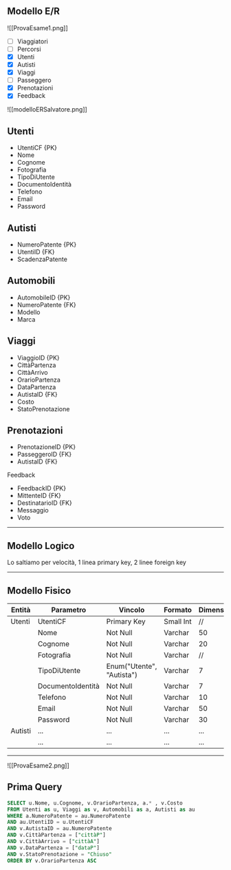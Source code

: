 ## Modello E/R

![[ProvaEsame1.png]]

- [ ] Viaggiatori
- [ ] Percorsi
- [x] Utenti
- [x] Autisti 
- [x] Viaggi
- [ ] Passeggero 
- [x] Prenotazioni
- [x] Feedback

![[modelloERSalvatore.png]]

## Utenti

- UtentiCF {PK}
- Nome
- Cognome
- Fotografia
- TipoDiUtente
- DocumentoIdentità
- Telefono
- Email
- Password


## Autisti

- NumeroPatente {PK}
- UtentiID {FK}
- ScadenzaPatente


## Automobili

- AutomobileID {PK}
- NumeroPatente {FK}
- Modello
- Marca


## Viaggi

- ViaggioID {PK}
- CittàPartenza
- CittàArrivo
- OrarioPartenza
- DataPartenza
- AutistaID {FK}
- Costo
- StatoPrenotazione


## Prenotazioni

- PrenotazioneID {PK}
- PasseggeroID {FK}
- AutistaID {FK}


Feedback

- FeedbackID {PK}
- MittenteID {FK}
- DestinatarioID {FK}
- Messaggio
- Voto

---

## Modello Logico

Lo saltiamo per velocità, 1 linea primary key, 2 linee foreign key

---

## Modello Fisico

| Entità  | Parametro         | Vincolo                   | Formato   | Dimensione |
| ------- | ----------------- | ------------------------- | --------- | ---------- |
| Utenti  | UtentiCF          | Primary Key               | Small Int | //         |
|         | Nome              | Not Null                  | Varchar   | 50         |
|         | Cognome           | Not Null                  | Varchar   | 20         |
|         | Fotografia        | Not Null                  | Varchar   | //         |
|         | TipoDiUtente      | Enum("Utente", "Autista") | Varchar   | 7          |
|         | DocumentoIdentità | Not Null                  | Varchar   | 7          |
|         | Telefono          | Not Null                  | Varchar   | 10         |
|         | Email             | Not Null                  | Varchar   | 50         |
|         | Password          | Not Null                  | Varchar   | 30         |
| Autisti | ...               | ...                       | ...       | ...        |
|         | ...               | ...                       | ...       | ...        |

---

![[ProvaEsame2.png]]

## Prima Query

```SQL
SELECT u.Nome, u.Cognome, v.OrarioPartenza, a.* , v.Costo
FROM Utenti as u, Viaggi as v, Automobili as a, Autisti as au
WHERE a.NumeroPatente = au.NumeroPatente
AND au.UtentiID = u.UtentiCF
AND v.AutistaID = au.NumeroPatente
AND v.CittàPartenza = ["cittàP"]
AND v.CittàArrivo = ["cittàA"]
AND v.DataPartenza = ["dataP"]
AND v.StatoPrenotazione = "Chiuso"
ORDER BY v.OrarioPartenza ASC
```